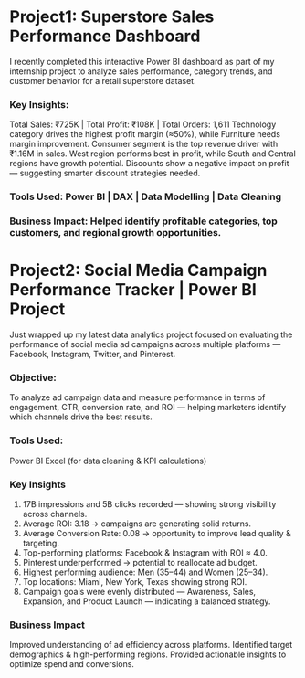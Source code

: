 # Project1: Superstore Sales Performance Dashboard
I recently completed this interactive Power BI dashboard as part of my internship project to analyze sales performance, category trends, and customer behavior for a retail superstore dataset.

### Key Insights:
Total Sales: ₹725K | Total Profit: ₹108K | Total Orders: 1,611
Technology category drives the highest profit margin (≈50%), while Furniture needs margin improvement.
Consumer segment is the top revenue driver with ₹1.16M in sales.
West region performs best in profit, while South and Central regions have growth potential.
Discounts show a negative impact on profit — suggesting smarter discount strategies needed.

### Tools Used: Power BI | DAX | Data Modelling | Data Cleaning
### Business Impact: Helped identify profitable categories, top customers, and regional growth opportunities.

# Project2: Social Media Campaign Performance Tracker | Power BI Project

Just wrapped up my latest data analytics project focused on evaluating the performance of social media ad campaigns across multiple platforms — Facebook, Instagram, Twitter, and Pinterest.

### Objective:
To analyze ad campaign data and measure performance in terms of engagement, CTR, conversion rate, and ROI — helping marketers identify which channels drive the best results.

### Tools Used:
Power BI
Excel (for data cleaning & KPI calculations)

### Key Insights
1. 17B impressions and 5B clicks recorded — showing strong visibility across channels.
2. Average ROI: 3.18 → campaigns are generating solid returns.
3. Average Conversion Rate: 0.08 → opportunity to improve lead quality & targeting.
4. Top-performing platforms: Facebook & Instagram with ROI ≈ 4.0.
5. Pinterest underperformed → potential to reallocate ad budget.
6. Highest performing audience: Men (35–44) and Women (25–34).
7. Top locations: Miami, New York, Texas showing strong ROI.
8. Campaign goals were evenly distributed — Awareness, Sales, Expansion, and Product Launch — indicating a balanced strategy.

### Business Impact
Improved understanding of ad efficiency across platforms.
Identified target demographics & high-performing regions.
Provided actionable insights to optimize spend and conversions.                  




